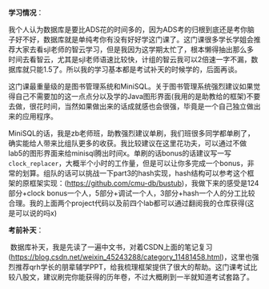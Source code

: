 **学习情况**：

​	我个人认为数据库是要比ADS花的时间多的，因为ADS考的归根到底还是考你脑子好不好，数据库就是单纯考你有没有好好学这门课了。这门课很多学长学姐会推荐大家去看sjl老师的智云学习，但是我因为这学期太忙了，根本懒得抽出那么多时间去看智云，尤其是sjl老师语速比较快，计组的智云我可以2倍速一字不漏，数据库就只能1.5了。所以我的学习基本都是考试补天的时候学的，后面再谈。

​	这门课最重量级的是图书管理系统和MiniSQL。关于图书管理系统强烈建议如果觉得自己不需要加的这一点点分以及学的Java图形界面(我用的是助教给的框架)不要去做，很花时间，当然如果做出来的话成就感也会很强，毕竟是一个自己独立做出来的应用程序。

​	MiniSQL的话，我是zb老师班，助教强烈建议单刷，我们班很多同学都单刷了，确实能给人带来比组队更多的收获。我比较建议在这里花功夫，可以通过不做lab5的图形界面来给minisql腾出时间x。单刷的话bonus的话建议写一写`clock_replacer`，大概半个小时的工作量，但是可以让你多完成一个bonus，非常的划算。组队的话可以挑战一下part3的hash实现，hash结构可以参考这个框架的原框架实现：(https://github.com/cmu-db/bustub)，我做下来的感受是124部分+clock bonus一个人，5部分+调试一个人，3部分+hash一个人的分工比较合理。我的上面两个project代码以及前四个lab都可以通过翻阅我的仓库获得(这是可以说的吗x)

**考前补天**：

​	数据库补天，我是先读了一遍中文书，对着CSDN上面的笔记复习(https://blog.csdn.net/weixin_45243288/category_11481458.html)，这里也强烈推荐qrh学长的朋辈辅学PPT，给我梳理框架提供了很大的帮助。这门课考试比较八股文，建议刷完你能获得的历年卷，不过大概刷到一半就知道考试套路了。
